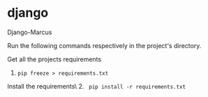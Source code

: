 # django
Django-Marcus

Run the following commands respectively in the project's directory.


Get all the projects requirements
1. ```pip freeze > requirements.txt```


Install the requirements\\
2. ``` pip install -r requirements.txt```


